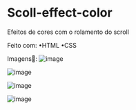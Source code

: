 # Scoll-effect-color

Efeitos de cores com o rolamento do scroll

Feito com:
•HTML •CSS

Imagens📸:
![image](https://user-images.githubusercontent.com/98463307/225966725-9f17ec70-5683-4bd1-a88a-f5b63b0ef09e.png)


![image](https://user-images.githubusercontent.com/98463307/225966815-b9f37b10-60d0-4e73-972c-f07a5b08e96d.png)


![image](https://user-images.githubusercontent.com/98463307/225966865-44f254a0-085c-456c-96ed-2c8bb6dfb91d.png)


![image](https://user-images.githubusercontent.com/98463307/225966909-56c1110c-9deb-4998-aa1b-25160927b38c.png)
